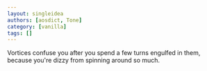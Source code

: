 ```yaml
---
layout: singleidea
authors: [aosdict, Tone]
category: [vanilla]
tags: []
---
```

Vortices confuse you after you spend a few turns engulfed in them, because you're dizzy from spinning around so much.
